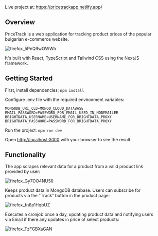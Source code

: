 Live project at: https://pricetrackapp.netlify.app/ 

## Overview
PriceTrack is a web application for tracking product prices of the popular bulgarian e-commerce website. 

![firefox_5PnQRwOWWh](https://github.com/danzin/pricetrack/assets/8279984/ce297ecf-7446-4bd0-af4a-14a63df7482e)

It's built with React, TypeScript and Tailwind CSS using the NextJS framework.

## Getting Started

First, install dependencies:
``` npm install ```

Configure .env file with the required environment variables:
```
MONGODB_URI_CLD=MONGO_CLOUD_DATABASE
EMAIL_PASSWORD=PASSWORD_FOR_EMAIL_USED_IN_NODEMAILER
BRIGHTDATA_USERNAME=USERNAME_FOR_BRIGHTDATA_PROXY
BRIGHTDATA_PASSWORD=PASSWORD_FOR_BRIGHTDATA_PROXY
```

Run the project:
```npm run dev ```

Open [http://localhost:3000](http://localhost:3000) with your browser to see the result.

## Functionality


The app scrapes relevant data for a product from a valid product link provided by user:

![firefox_Gy7OO4NU50](https://github.com/danzin/pricetrack/assets/8279984/8e2d53f3-8296-4ee7-88ad-00f414cd90df)

Keeps product data in MongoDB database.
Users can subscribe for products via the "Track" button in the product page:

![firefox_fn8p1HqbUZ](https://github.com/danzin/pricetrack/assets/8279984/6389ecda-32b4-4a56-a39b-8f193d455233)


Executes a cronjob once a day, updating product data and notifying users via Email if there any updates in price of select products:

![firefox_TzFGBXaGAN](https://github.com/danzin/pricetrack/assets/8279984/4b97ef4a-0a0f-4107-ac53-6309a0e6d2ce)


